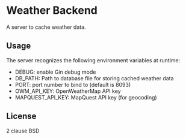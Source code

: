 # Weather Backend

A server to cache weather data.

## Usage

The server recognizes the following environment variables at runtime:

- DEBUG: enable Gin debug mode
- DB_PATH: Path to database file for storing cached weather data
- PORT: port number to bind to (default is 8093)
- OWM_API_KEY: OpenWeatherMap API key
- MAPQUEST_API_KEY: MapQuest API key (for geocoding)

## License

2 clause BSD
